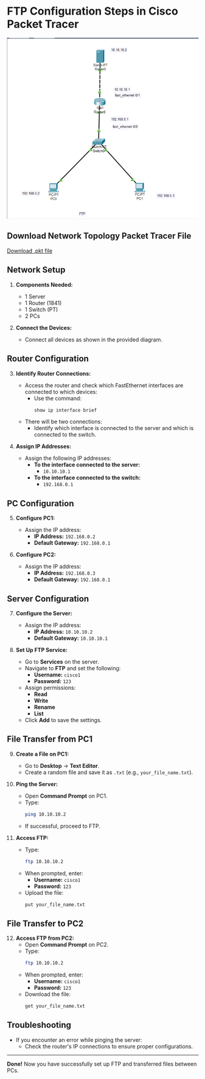 # **FTP Configuration Steps in Cisco Packet Tracer**

![FTP Setup](./images/ftp.png)

## **Download Network Topology Packet Tracer File**

[Download .pkt file](./Topologies.pkt)

## **Network Setup**

1. **Components Needed:**
   - 1 Server
   - 1 Router (1841)
   - 1 Switch (PT)
   - 2 PCs

2. **Connect the Devices:**
   - Connect all devices as shown in the provided diagram.

## **Router Configuration**

3. **Identify Router Connections:**
   - Access the router and check which FastEthernet interfaces are connected to which devices:
     - Use the command: 
       ```bash
       show ip interface brief
       ```
   - There will be two connections:
     - Identify which interface is connected to the server and which is connected to the switch.

4. **Assign IP Addresses:**
   - Assign the following IP addresses:
     - **To the interface connected to the server:** 
       - `10.10.10.1`
     - **To the interface connected to the switch:** 
       - `192.168.0.1`

## **PC Configuration**

5. **Configure PC1:**
   - Assign the IP address:
     - **IP Address:** `192.168.0.2`
     - **Default Gateway:** `192.168.0.1`

6. **Configure PC2:**
   - Assign the IP address:
     - **IP Address:** `192.168.0.3`
     - **Default Gateway:** `192.168.0.1`

## **Server Configuration**

7. **Configure the Server:**
   - Assign the IP address:
     - **IP Address:** `10.10.10.2`
     - **Default Gateway:** `10.10.10.1`

8. **Set Up FTP Service:**
   - Go to **Services** on the server.
   - Navigate to **FTP** and set the following:
     - **Username:** `cisco1`
     - **Password:** `123`
   - Assign permissions:
     - **Read**
     - **Write**
     - **Rename**
     - **List**
   - Click **Add** to save the settings.

## **File Transfer from PC1**

9. **Create a File on PC1:**
   - Go to **Desktop** → **Text Editor**.
   - Create a random file and save it as `.txt` (e.g., `your_file_name.txt`).

10. **Ping the Server:**
    - Open **Command Prompt** on PC1.
    - Type:
      ```bash
      ping 10.10.10.2
      ```
    - If successful, proceed to FTP.

11. **Access FTP:**
    - Type:
      ```bash
      ftp 10.10.10.2
      ```
    - When prompted, enter:
      - **Username:** `cisco1`
      - **Password:** `123`
    - Upload the file:
      ```bash
      put your_file_name.txt
      ```

## **File Transfer to PC2**

12. **Access FTP from PC2:**
    - Open **Command Prompt** on PC2.
    - Type:
      ```bash
      ftp 10.10.10.2
      ```
    - When prompted, enter:
      - **Username:** `cisco1`
      - **Password:** `123`
    - Download the file:
      ```bash
      get your_file_name.txt
      ```

## **Troubleshooting**

- If you encounter an error while pinging the server:
  - Check the router's IP connections to ensure proper configurations.

---

**Done!** Now you have successfully set up FTP and transferred files between PCs.
